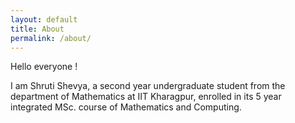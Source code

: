```yaml
---
layout: default
title: About
permalink: /about/
---
```


Hello everyone !
 
I am Shruti Shevya, a second year undergraduate student from the department of Mathematics at IIT Kharagpur, enrolled in its 5 year integrated MSc. course of Mathematics and Computing.